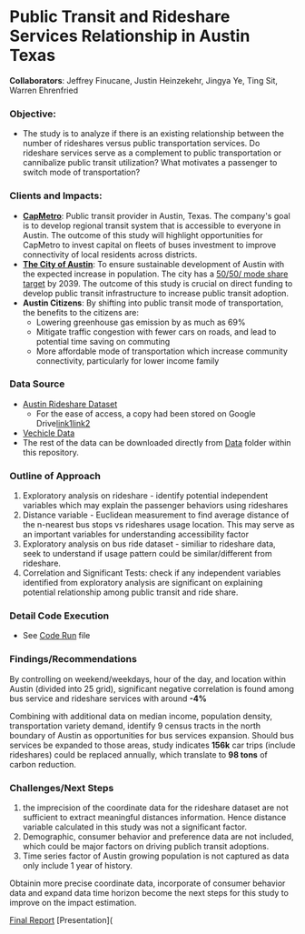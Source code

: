 # Public Transit and Rideshare Services Relationship in Austin Texas
 
**Collaborators**: Jeffrey Finucane, Justin Heinzekehr, Jingya Ye, Ting Sit, Warren Ehrenfried
 
 ### Objective:
 
- The study is to analyze if there is an existing relationship between the number of rideshares versus public transportation services. Do rideshare services serve as a complement to public transportation or cannibalize public transit utilization? What motivates a passenger to switch mode of transportation?

### Clients and Impacts:

- [**CapMetro**](https://capmetro.org/): Public transit provider in Austin, Texas. The company's goal is to develop regional transit system that is accessible to everyone in Austin. The outcome of this study will highlight opportunities for CapMetro to invest capital on fleets of buses investment to improve connectivity of local residents across districts.
- [**The City of Austin**](https://www.austintexas.gov/): To ensure sustainable development of Austin with the expected increase in population. The city has a [50/50/ mode share target](https://data.austintexas.gov/stories/s/M-A-1-Percent-split-of-modes-based-on-commute-to-w/hm3r-8jfy/) by 2039. The outcome of this study is crucial on direct funding to develop public transit infrastructure to increase public transit adoption.
- **Austin Citizens**: By shifting into public transit mode of transportation, the benefits to the citizens are:
    - Lowering greenhouse gas emission by as much as 69%
    - Mitigate traffic congestion with fewer cars on roads, and lead to potential time saving on commuting
    - More affordable mode of transportation which increase community connectivity, particularly for lower income family
    
### Data Source

- [Austin Rideshare Dataset](https://data.world/andytryba/rideaustin)
    - For the ease of access, a copy had been stored on Google Drive[link1](https://drive.google.com/file/d/1So7yjkI9CH5lsOSpNEBhnbv1dQ9Y9wyn/view?usp=sharing)[link2](https://drive.google.com/file/d/1ZBCS-ZanrbCJDVKR1r4uJJP4DwThBwt_/view?usp=sharing)
- [Vechicle Data](https://drive.google.com/file/d/1muf-yYBPGps-2Wtx2v2qN_XtecUi6VgL/view?usp=sharing)
- The rest of the data can be downloaded directly from [Data](https://github.com/tingmsit/public_transit/tree/main/Data) folder within this repository.

### Outline of Approach

1. Exploratory analysis on rideshare - identify potential independent variables which may explain the passenger behaviors using rideshares
2. Distance variable - Euclidean measurement to find average distance of the n-nearest bus stops vs rideshares usage location. This may serve as an important variables for understanding accessibility factor
3. Exploratory analysis on bus ride dataset - similiar to rideshare data, seek to understand if usage pattern could be similar/different from rideshare.
4. Correlation and Significant Tests: check if any independent variables identified from exploratory analysis are significant on explaining potential relationship among public transit and ride share.

### Detail Code Execution
- See [Code Run](https://github.com/tingmsit/public_transit/blob/main/Final%20Code/code_run.Rmd) file


### Findings/Recommendations

By controlling on weekend/weekdays, hour of the day, and location within Austin (divided into 25 grid), significant negative correlation is found among bus service and rideshare services with around **-4%**

Combining with additional data on median income, population density, transportation variety demand, identify 9 census tracts in the north boundary of Austin as opportunities for bus services expansion. Should bus services be expanded to those areas, study indicates **156k** car trips (include rideshares) could be replaced annually, which translate to **98 tons** of carbon reduction.

### Challenges/Next Steps

1. the imprecision of the coordinate data for the rideshare dataset are not sufficient to extract meaningful distances information. Hence distance variable calculated in this study was not a significant factor.
2. Demographic, consumer behavior and preference data are not included, which could be major factors on driving publich transit adoptions.
3. Time series factor of Austin growing population is not captured as data only include 1 year of history.

Obtainin more precise coordinate data, incorporate of consumer behavior data and expand data time horizon become the next steps for this study to improve on the impact estimation.

[Final Report](https://github.com/tingmsit/public_transit/blob/main/Final%20Report/Final%20Project%20Report.pdf)
[Presentation](
